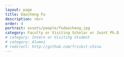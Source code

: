 ```yaml
---
layout: page
title: Daocheng Fu
description: <br>
order: 4
portrait: assets/people/fudaocheng.jpg
category: Faculty or Visiting Scholar or Joint Ph.D
# category: Intern or Visiting Student
# category: Alumni
# redirect: http://github.com/friskit-china
---
```

